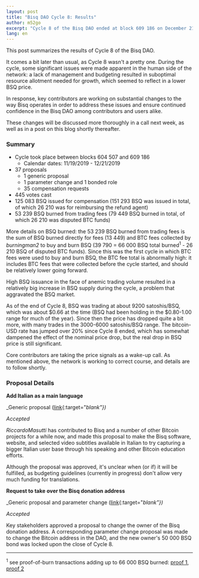 ```yaml
---
layout: post
title: "Bisq DAO Cycle 8: Results"
author: m52go
excerpt: "Cycle 8 of the Bisq DAO ended at block 609 186 on December 21 2019. This post covers its results. <br><br>"
lang: en
---
```


This post summarizes the results of Cycle 8 of the Bisq DAO.

It comes a bit later than usual, as Cycle 8 wasn't a pretty one. During the cycle, some significant issues were made apparent in the human side of the network: a lack of management and budgeting resulted in suboptimal resource allotment needed for growth, which seemed to reflect in a lower BSQ price.

In response, key contributors are working on substantial changes to the way Bisq operates in order to address these issues and ensure continued confidence in the Bisq DAO among contributors and users alike.

These changes will be discussed more thoroughly in a call next week, as well as in a post on this blog shortly thereafter.

### Summary

* Cycle took place between blocks 604 507 and 609 186
  * Calendar dates: 11/19/2019 - 12/21/2019
* 37 proposals
  * 1 generic proposal
  * 1 parameter change and 1 bonded role
  * 35 compensation requests
* 445 votes cast
* 125 083 BSQ issued for compensation (151 293 BSQ was issued in total, of which 26 210 was for reimbursing the refund agent)
* 53 239 BSQ burned from trading fees (79 449 BSQ burned in total, of which 26 210 was disputed BTC funds)

More details on BSQ burned: the 53 239 BSQ burned from trading fees is the sum of BSQ burned directly for fees (13 449) and BTC fees collected by _burningman2_ to buy and burn BSQ (39 790 = 66 000 BSQ total burned<sup>1</sup> - 26 210 BSQ of disputed BTC funds). Since this was the first cycle in which BTC fees were used to buy and burn BSQ, the BTC fee total is abnormally high: it includes BTC fees that were collected before the cycle started, and should be relatively lower going forward.

High BSQ issuance in the face of anemic trading volume resulted in a relatively big increase in BSQ supply during the cycle, a problem that aggravated the BSQ market.

As of the end of Cycle 8, BSQ was trading at about 9200 satoshis/BSQ, which was about $0.66 at the time (BSQ had been holding in the $0.80-1.00 range for much of the year). Since then the price has dropped quite a bit more, with many trades in the 3000-6000 satoshis/BSQ range. The bitcoin-USD rate has jumped over 20% since Cycle 8 ended, which has somewhat dampened the effect of the nominal price drop, but the real drop in BSQ price is still significant.

Core contributors are taking the price signals as a wake-up call. As mentioned above, the network is working to correct course, and details are to follow shortly.

### Proposal Details

**Add Italian as a main language**

_Generic proposal ([link](https://github.com/bisq-network/proposals/issues/151){:target="_blank"})_

_Accepted_

_RiccardoMasutti_ has contributed to Bisq and a number of other Bitcoin projects for a while now, and made this proposal to make the Bisq software, website, and selected video subtitles available in Italian to try capturing a bigger Italian user base through his speaking and other Bitcoin education efforts.

Although the proposal was approved, it's unclear when (or if) it will be fulfilled, as budgeting guidelines (currently in progress) don't allow very much funding for translations.

**Request to take over the Bisq donation address**

_Generic proposal and parameter change ([link](https://github.com/bisq-network/proposals/issues/149){:target="_blank"})_

_Accepted_

Key stakeholders approved a proposal to change the owner of the Bisq donation address. A corresponding parameter change proposal was made to change the Bitcoin address in the DAO, and the new owner's 50 000 BSQ bond was locked upon the close of Cycle 8.

---

 <sup>1</sup> see proof-of-burn transactions adding up to 66 000 BSQ burned: [proof 1](https://bsq.ninja/tx.html?tx=caf7410187735ac013a3fec0ae6566ee1c9dd2dcf974f0d92d75bb9d22feba6c), [proof 2](https://bsq.ninja/tx.html?tx=2452902d1299f36394ad3011a9b8a51e888d594ed3095bc55577091d1ca45ec8)
